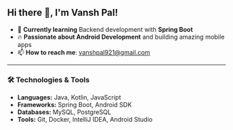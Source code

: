 ## Hi there 👋, I'm **Vansh Pal**!

- 🌱 **Currently learning** Backend development with **Spring Boot**
- 🔥 **Passionate about Android Development** and building amazing mobile apps
- 📫 **How to reach me**: [vanshpal921@gmail.com](mailto:vanshpal921@gmail.com)

---

### 🛠️ Technologies & Tools

- **Languages:** Java, Kotlin, JavaScript
- **Frameworks:** Spring Boot, Android SDK
- **Databases:** MySQL, PostgreSQL
- **Tools:** Git, Docker, IntelliJ IDEA, Android Studio

<!--
**vanshpal122/vanshpal122** is a ✨ _special_ ✨ repository because its `README.md` (this file) appears on your GitHub profile.

Here are some ideas to get you started:

- 🔭 I’m currently working on ...
- 
- 👯 I’m looking to collaborate on ...
- 🤔 I’m looking for help with ...
- 💬 Ask me about ...

- 😄 Pronouns: ...
- ⚡ Fun fact: ...
-->
